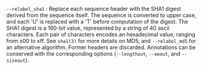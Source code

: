 `--relabel_sha1`
: Replace each sequence header with the SHA1 digest derived from the
  sequence itself. The sequence is converted to upper case, and each
  'U' is replaced with a 'T' before computation of the digest. The
  SHA1 digest is a 160-bit value, represented by a string of 40 ascii
  characters. Each pair of characters encodes an hexadecimal value,
  ranging from x00 to xff. See `sha1(3)` for more details on MD5, and
  `--relabel_md5` for an alternative algorithm. Former headers are
  discarded. Annotations can be conserved with the corresponding
  options (`--lengthout`, `--eeout`, and `--sizeout`).

